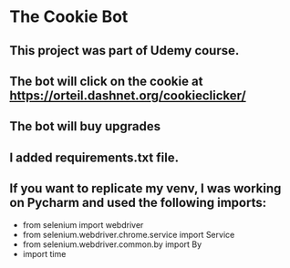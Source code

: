 # The Cookie Bot
## This project was part of Udemy course.

## The bot will click on the cookie at https://orteil.dashnet.org/cookieclicker/
## The bot will buy upgrades


## I added requirements.txt file.
## If you want to replicate my venv, I was working on Pycharm and used the following imports:
* from selenium import webdriver
* from selenium.webdriver.chrome.service import Service
* from selenium.webdriver.common.by import By
* import time


